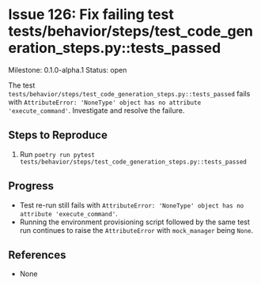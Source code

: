 # Issue 126: Fix failing test tests/behavior/steps/test_code_generation_steps.py::tests_passed

Milestone: 0.1.0-alpha.1
Status: open


The test `tests/behavior/steps/test_code_generation_steps.py::tests_passed` fails with `AttributeError: 'NoneType' object has no attribute 'execute_command'`. Investigate and resolve the failure.

## Steps to Reproduce
1. Run `poetry run pytest tests/behavior/steps/test_code_generation_steps.py::tests_passed`

## Progress
- Test re-run still fails with `AttributeError: 'NoneType' object has no attribute 'execute_command'`.
- Running the environment provisioning script followed by the same test run continues to raise the `AttributeError` with `mock_manager` being `None`.

## References

- None
